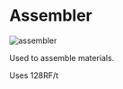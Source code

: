 <h1>Assembler</h1>

![assembler](https://github.com/user-attachments/assets/1e97ab1c-d165-40f9-a00b-9eb1123b71e0)

Used to assemble materials.

Uses 128RF/t
